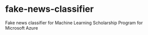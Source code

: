 # fake-news-classifier
 Fake news classifier for Machine Learning Scholarship Program for Microsoft Azure
